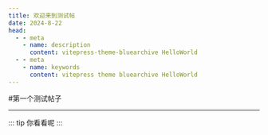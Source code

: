```yaml
---
title: 欢迎来到测试帖
date: 2024-8-22
head:
  - - meta
    - name: description
      content: vitepress-theme-bluearchive HelloWorld
  - - meta
    - name: keywords
      content: vitepress theme bluearchive HelloWorld
---
```


#第一个测试帖子

---
::: tip
你看看呢
:::